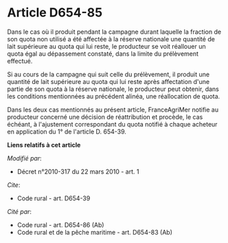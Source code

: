 # Article D654-85

Dans le cas où il produit pendant la campagne durant laquelle la fraction de son quota non utilisé a été affectée à la
réserve nationale une quantité de lait supérieure au quota qui lui reste, le producteur se voit réallouer un quota égal au
dépassement constaté, dans la limite du prélèvement effectué. 

Si au cours de la campagne qui suit celle du prélèvement, il produit une quantité de lait supérieure au quota qui lui reste
après affectation d'une partie de son quota à la réserve nationale, le producteur peut obtenir, dans les conditions
mentionnées au précédent alinéa, une réallocation de quota. 

Dans les deux cas mentionnés au présent article, FranceAgriMer notifie au producteur concerné une décision de réattribution
et procède, le cas échéant, à l'ajustement correspondant du quota notifié à chaque acheteur en application du 1° de l'article
D. 654-39.

**Liens relatifs à cet article**

_Modifié par_:

  - Décret n°2010-317 du 22 mars 2010 - art. 1

_Cite_:

  - Code rural - art. D654-39

_Cité par_:

  - Code rural - art. D654-86 (Ab)
  - Code rural et de la pêche maritime - art. D654-83 (Ab)
